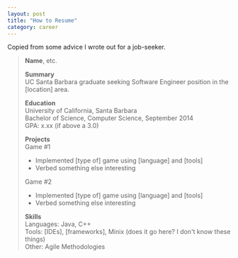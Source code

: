 ```yaml
---
layout: post
title: "How to Resume"
category: career
---
```


Copied from some advice I wrote out for a job-seeker.

>**Name**, etc.
>
>**Summary**  
>UC Santa Barbara graduate seeking Software Engineer position in the [location] area.
>
>**Education**  
>University of California, Santa Barbara  
>Bachelor of Science, Computer Science, September 2014  
>GPA: x.xx (if above a 3.0)
>
>**Projects**  
>Game #1 
>
> - Implemented [type of] game using [language] and [tools]
> - Verbed something else interesting
>
>Game #2
>
> - Implemented [type of] game using [language] and [tools]
> - Verbed something else interesting
>
>**Skills**  
>Languages: Java, C++  
>Tools: [IDEs], [frameworks], Minix (does it go here? I don't know these things)  
>Other: Agile Methodologies